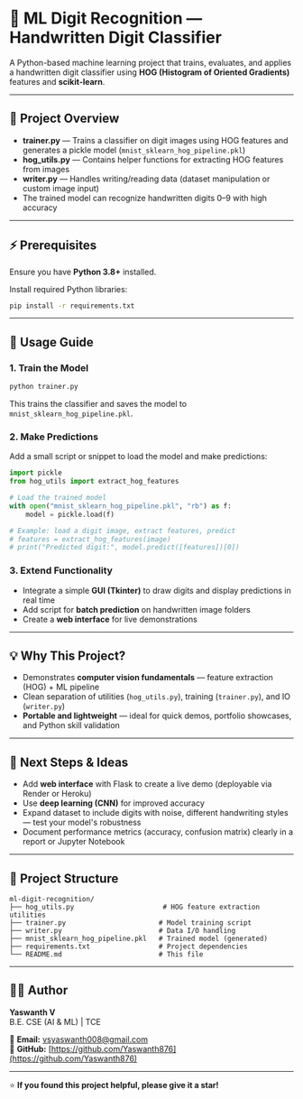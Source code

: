 # 🔢 ML Digit Recognition — Handwritten Digit Classifier

A Python-based machine learning project that trains, evaluates, and applies a handwritten digit classifier using **HOG (Histogram of Oriented Gradients)** features and **scikit-learn**.

---

## 🎯 Project Overview

- **trainer.py** — Trains a classifier on digit images using HOG features and generates a pickle model (`mnist_sklearn_hog_pipeline.pkl`)
- **hog_utils.py** — Contains helper functions for extracting HOG features from images
- **writer.py** — Handles writing/reading data (dataset manipulation or custom image input)
- The trained model can recognize handwritten digits 0–9 with high accuracy

---

## ⚡ Prerequisites

Ensure you have **Python 3.8+** installed.

Install required Python libraries:
```bash
pip install -r requirements.txt
```

---

## 🚀 Usage Guide

### 1. Train the Model

```bash
python trainer.py
```

This trains the classifier and saves the model to `mnist_sklearn_hog_pipeline.pkl`.

### 2. Make Predictions

Add a small script or snippet to load the model and make predictions:

```python
import pickle
from hog_utils import extract_hog_features

# Load the trained model
with open("mnist_sklearn_hog_pipeline.pkl", "rb") as f:
    model = pickle.load(f)

# Example: load a digit image, extract features, predict
# features = extract_hog_features(image)
# print("Predicted digit:", model.predict([features])[0])
```

### 3. Extend Functionality
- Integrate a simple **GUI (Tkinter)** to draw digits and display predictions in real time
- Add script for **batch prediction** on handwritten image folders
- Create a **web interface** for live demonstrations

---

## 💡 Why This Project?

- Demonstrates **computer vision fundamentals** — feature extraction (HOG) + ML pipeline
- Clean separation of utilities (`hog_utils.py`), training (`trainer.py`), and IO (`writer.py`)
- **Portable and lightweight** — ideal for quick demos, portfolio showcases, and Python skill validation

---

## 🔮 Next Steps & Ideas

- Add **web interface** with Flask to create a live demo (deployable via Render or Heroku)
- Use **deep learning (CNN)** for improved accuracy
- Expand dataset to include digits with noise, different handwriting styles — test your model's robustness
- Document performance metrics (accuracy, confusion matrix) clearly in a report or Jupyter Notebook

---

## 📁 Project Structure

```
ml-digit-recognition/
├── hog_utils.py                      # HOG feature extraction utilities
├── trainer.py                       # Model training script
├── writer.py                        # Data I/O handling
├── mnist_sklearn_hog_pipeline.pkl   # Trained model (generated)
├── requirements.txt                 # Project dependencies
└── README.md                        # This file
```

---

## 👨‍💻 Author

**Yaswanth V**  
B.E. CSE (AI & ML) | TCE  

📧 **Email:** vsyaswanth008@gmail.com  
🔗 **GitHub:** [https://github.com/Yaswanth876](https://github.com/Yaswanth876)

---

⭐ **If you found this project helpful, please give it a star!**
